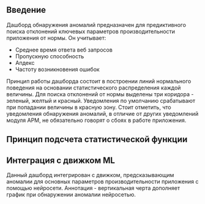 ##  Введение

Дашборд обнаружения аномалий предназначен для предиктивного поиска отклонений ключевых параметров производительности приложения от нормы. Он учитывает:

- Среднее время ответа веб запросов
- Пропускную способность
- Апдекс
- Частоту возникновения ошибок

Принцип работы дашборда состоит в построении линий нормального поведения на основании статистического распределения каждой величины. Для поиска отклонений от нормы выделены три коридора - зеленый, желтый и красный. Уведомления по умолчанию срабатывают при попадании величины в красную зону. Стоит отметить, что уведомления обнаружения аномалий, в отличие от других уведомлений модуля APM, не обязательно говорят о сбоях в работе приложения.

## Принцип подсчета статистической функции

## Интеграция с движком ML

Данный дашборд интегрирован с движком, предсказывающим аномалии для основных параметров производительности приложения с помощью нейросети. Аннотация - вертикальная черта дополняет график при обнаружении аномалии нейросетью.
